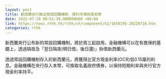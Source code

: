 ```yaml
---
layout: post
title: 新西蘭央行推出常設回購機制　便利市場拆借本幣
date: 2022-07-18 08:51:39.000000000 +08:00
link: https://news.rthk.hk/rthk/ch/component/k2/1658195-20220718.htm
categories: rthk
---
```


新西蘭央行公布新的常設回購機制，將於周三起啟用，金融機構可以在有擔保的基礎上，透過隔夜及「翌日隔夜(明日借，後日還)」拆借新西蘭元。

透過常設回購機制存入的新西蘭元，將獲得比官方現金利率(OCR)低0.15厘的利息。金融機構在央行存入本幣，可換取名義政府債券，以保持短期利率與央行官方現金利率持平。
